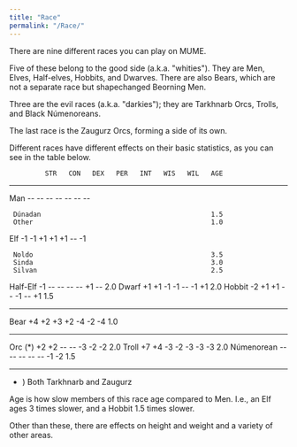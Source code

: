 ```yaml
---
title: "Race"
permalink: "/Race/"
---
```


There are nine different races you can play on MUME.

Five of these belong to the good side (a.k.a. "whities"). They are Men,
Elves, Half-elves, Hobbits, and Dwarves. There are also Bears, which are
not a separate race but shapechanged Beorning Men.

Three are the evil races (a.k.a. "darkies"); they are Tarkhnarb Orcs,
Trolls, and Black Númenoreans.

The last race is the Zaugurz Orcs, forming a side of its own.

Different races have different effects on their basic statistics, as you
can see in the table below.

`         STR   CON   DEX   PER   INT   WIS   WIL   AGE`

------------------------------------------------------------------------

Man -- -- -- -- -- -- --

` Dúnadan                                           1.5`
` Other                                             1.0`

Elf -1 -1 +1 +1 +1 -- -1

` Noldo                                             3.5`
` Sinda                                             3.0`
` Silvan                                            2.5`

Half-Elf -1 -- -- -- -- +1 -- 2.0 Dwarf +1 +1 -1 -1 -- -1 +1 2.0 Hobbit
-2 +1 +1 -- -1 -- +1 1.5

------------------------------------------------------------------------

Bear +4 +2 +3 +2 -4 -2 -4 1.0

------------------------------------------------------------------------

Orc (\*) +2 +2 -- -- -3 -2 -2 2.0 Troll +7 +4 -3 -2 -3 -3 -3 2.0
Númenorean -- -- -- -- -- -1 -2 1.5

------------------------------------------------------------------------

- ) Both Tarkhnarb and Zaugurz

Age is how slow members of this race age compared to Men. I.e., an Elf
ages 3 times slower, and a Hobbit 1.5 times slower.

Other than these, there are effects on height and weight and a variety
of other areas.